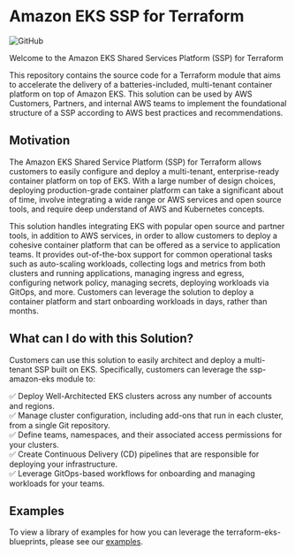 # Amazon EKS SSP for Terraform

![GitHub](https://img.shields.io/github/license/aws-samples/aws-eks-accelerator-for-terraform)

Welcome to the Amazon EKS Shared Services Platform (SSP) for Terraform

This repository contains the source code for a Terraform module that aims to accelerate the delivery of a batteries-included, multi-tenant container platform on top of Amazon EKS. This solution can be used by AWS Customers, Partners, and internal AWS teams to implement the foundational structure of a SSP according to AWS best practices and recommendations.

## Motivation

The Amazon EKS Shared Service Platform (SSP) for Terraform allows customers to easily configure and deploy a multi-tenant, enterprise-ready container platform on top of EKS. With a large number of design choices, deploying production-grade container platform can take a significant about of time, involve integrating a wide range or AWS services and open source tools, and require deep understand of AWS and Kubernetes concepts.

This solution handles integrating EKS with popular open source and partner tools, in addition to AWS services, in order to allow customers to deploy a cohesive container platform that can be offered as a service to application teams. It provides out-of-the-box support for common operational tasks such as auto-scaling workloads, collecting logs and metrics from both clusters and running applications, managing ingress and egress, configuring network policy, managing secrets, deploying workloads via GitOps, and more. Customers can leverage the solution to deploy a container platform and start onboarding workloads in days, rather than months.

## What can I do with this Solution?

Customers can use this solution to easily architect and deploy a multi-tenant SSP built on EKS. Specifically, customers can leverage the ssp-amazon-eks module to:

✅  Deploy Well-Architected EKS clusters across any number of accounts and regions.\
✅  Manage cluster configuration, including add-ons that run in each cluster, from a single Git repository.\
✅  Define teams, namespaces, and their associated access permissions for your clusters.\
✅  Create Continuous Delivery (CD) pipelines that are responsible for deploying your infrastructure.\
✅  Leverage GitOps-based workflows for onboarding and managing workloads for your teams.

## Examples

To view a library of examples for how you can leverage the terraform-eks-blueprints, please see our [examples](https://github.com/aws-samples/aws-eks-accelerator-for-terraform/examples/).
